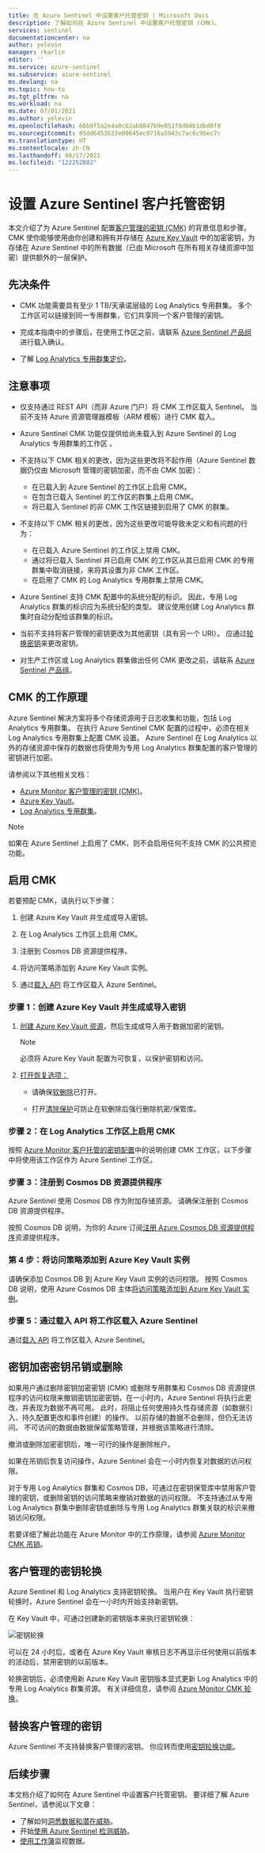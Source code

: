 ```yaml
---
title: 在 Azure Sentinel 中设置客户托管密钥 | Microsoft Docs
description: 了解如何在 Azure Sentinel 中设置客户托管密钥 (CMK)。
services: sentinel
documentationcenter: na
author: yelevin
manager: rkarlin
editor: ''
ms.service: azure-sentinel
ms.subservice: azure-sentinel
ms.devlang: na
ms.topic: how-to
ms.tgt_pltfrm: na
ms.workload: na
ms.date: 07/01/2021
ms.author: yelevin
ms.openlocfilehash: 66b9f5a2e4a0c62ab6847b9e851f8d04b1dbd0f8
ms.sourcegitcommit: 05dd6452632e00645ec0716a5943c7ac6c9bec7c
ms.translationtype: HT
ms.contentlocale: zh-CN
ms.lasthandoff: 08/17/2021
ms.locfileid: "122252882"
---
```

# <a name="set-up-azure-sentinel-customer-managed-key"></a>设置 Azure Sentinel 客户托管密钥

本文介绍了为 Azure Sentinel 配置[客户管理的密钥 (CMK)](../azure-monitor/logs/customer-managed-keys.md) 的背景信息和步骤。 CMK 使你能够使用由你创建和拥有并存储在 [Azure Key Vault](../key-vault/general/overview.md) 中的加密密钥，为存储在 Azure Sentinel 中的所有数据（已由 Microsoft 在所有相关存储资源中加密）提供额外的一层保护。

## <a name="prerequisites"></a>先决条件

- CMK 功能需要具有至少 1 TB/天承诺层级的 Log Analytics 专用群集。 多个工作区可以链接到同一专用群集，它们共享同一个客户管理的密钥。

- 完成本指南中的步骤后，在使用工作区之前，请联系 [Azure Sentinel 产品组](mailto:azuresentinelCMK@microsoft.com)进行载入确认。

- 了解 [Log Analytics 专用群集定价](../azure-monitor/logs/logs-dedicated-clusters.md#cluster-pricing-model)。

## <a name="considerations"></a>注意事项

- 仅支持通过 REST API（而非 Azure 门户）将 CMK 工作区载入 Sentinel。 当前不支持 Azure 资源管理器模板（ARM 模板）进行 CMK 载入。

- Azure Sentinel CMK 功能仅提供给尚未载入到 Azure Sentinel 的 Log Analytics 专用群集的工作区 。

- 不支持以下 CMK 相关的更改，因为这些更改将不起作用（Azure Sentinel 数据仍仅由 Microsoft 管理的密钥加密，而不由 CMK 加密）：

  - 在已载入到 Azure Sentinel 的工作区上启用 CMK。
  - 在包含已载入 Sentinel 的工作区的群集上启用 CMK。
  - 将已载入 Sentinel 的非 CMK 工作区链接到启用了 CMK 的群集。

- 不支持以下 CMK 相关的更改，因为这些更改可能导致未定义和有问题的行为：

  - 在已载入 Azure Sentinel 的工作区上禁用 CMK。
  - 通过将已载入 Sentinel 并已启用 CMK 的工作区从其已启用 CMK 的专用群集中取消链接，来将其设置为非 CMK 工作区。
  - 在启用了 CMK 的 Log Analytics 专用群集上禁用 CMK。

- Azure Sentinel 支持 CMK 配置中的系统分配的标识。 因此，专用 Log Analytics 群集的标识应为系统分配的类型。 建议使用创建 Log Analytics 群集时自动分配给该群集的标识。

- 当前不支持将客户管理的密钥更改为其他密钥（具有另一个 URI）。 应通过[轮换密钥](../azure-monitor/logs/customer-managed-keys.md#key-rotation)来更改密钥。

- 对生产工作区或 Log Analytics 群集做出任何 CMK 更改之前，请联系 [Azure Sentinel 产品组](mailto:azuresentinelCMK@microsoft.com)。

## <a name="how-cmk-works"></a>CMK 的工作原理 

Azure Sentinel 解决方案将多个存储资源用于日志收集和功能，包括 Log Analytics 专用群集。 在执行 Azure Sentinel CMK 配置的过程中，必须在相关 Log Analytics 专用群集上配置 CMK 设置。 Azure Sentinel 在 Log Analytics 以外的存储资源中保存的数据也将使用为专用 Log Analytics 群集配置的客户管理的密钥进行加密。

请参阅以下其他相关文档：
- [Azure Monitor 客户管理的密钥 (CMK)](../azure-monitor/logs/customer-managed-keys.md)。
- [Azure Key Vault](../key-vault/general/overview.md)。
- [Log Analytics 专用群集](../azure-monitor/logs/logs-dedicated-clusters.md)。

> [!NOTE]
> 如果在 Azure Sentinel 上启用了 CMK，则不会启用任何不支持 CMK 的公共预览功能。

## <a name="enable-cmk"></a>启用 CMK 

若要预配 CMK，请执行以下步骤： 

1.  创建 Azure Key Vault 并生成或导入密钥。

2.  在 Log Analytics 工作区上启用 CMK。

3.  注册到 Cosmos DB 资源提供程序。

4.  将访问策略添加到 Azure Key Vault 实例。

5.  通过[载入 API](https://github.com/Azure/Azure-Sentinel/raw/master/docs/Azure%20Sentinel%20management.docx) 将工作区载入 Azure Sentinel。

### <a name="step-1-create-an-azure-key-vault-and-generate-or-import-a-key"></a>步骤 1：创建 Azure Key Vault 并生成或导入密钥

1.  [创建 Azure Key Vault 资源](/azure-stack/user/azure-stack-key-vault-manage-portal)，然后生成或导入用于数据加密的密钥。
    > [!NOTE]
    >  必须将 Azure Key Vault 配置为可恢复，以保护密钥和访问。

1.  [打开恢复选项：](../key-vault/general/key-vault-recovery.md)

    -   请确保[软删除](../key-vault/general/soft-delete-overview.md)已打开。

    -   打开[清除保护](../key-vault/general/soft-delete-overview.md#purge-protection)可防止在软删除后强行删除机密/保管库。

### <a name="step-2-enable-cmk-on-your-log-analytics-workspace"></a>步骤 2：在 Log Analytics 工作区上启用 CMK

按照 [Azure Monitor 客户托管的密钥配置](../azure-monitor/logs/customer-managed-keys.md)中的说明创建 CMK 工作区，以下步骤中将使用该工作区作为 Azure Sentinel 工作区。

### <a name="step-3-register-to-the-cosmos-db-resource-provider"></a>步骤 3：注册到 Cosmos DB 资源提供程序

Azure Sentinel 使用 Cosmos DB 作为附加存储资源。 请确保注册到 Cosmos DB 资源提供程序。

按照 Cosmos DB 说明，为你的 Azure 订阅[注册 Azure Cosmos DB 资源提供程序](../cosmos-db/how-to-setup-cmk.md#register-resource-provider)资源提供程序。

### <a name="step-4-add-an-access-policy-to-your-azure-key-vault-instance"></a>第 4 步：将访问策略添加到 Azure Key Vault 实例

请确保添加 Cosmos DB 到 Azure Key Vault 实例的访问权限。 按照 Cosmos DB 说明，使用 Azure Cosmos DB 主体[将访问策略添加到 Azure Key Vault 实例](../cosmos-db/how-to-setup-cmk.md#add-access-policy)。

### <a name="step-5-onboard-the-workspace-to-azure-sentinel-via-the-onboarding-api"></a>步骤 5：通过载入 API 将工作区载入 Azure Sentinel

通过[载入 API](https://github.com/Azure/Azure-Sentinel/raw/master/docs/Azure%20Sentinel%20management.docx) 将工作区载入 Azure Sentinel。

## <a name="key-encryption-key-revocation-or-deletion"></a>密钥加密密钥吊销或删除

如果用户通过删除密钥加密密钥 (CMK) 或删除专用群集和 Cosmos DB 资源提供程序的访问权限来撤销密钥加密密钥，在一小时内，Azure Sentinel 将执行此更改，并表现为数据不再可用。 此时，将阻止任何使用持久性存储资源（如数据引入、持久配置更改和事件创建）的操作。 以前存储的数据不会删除，但仍无法访问。 不可访问的数据由数据保留策略管理，并根据该策略进行清除。

撤消或删除加密密钥后，唯一可行的操作是删除帐户。

如果在吊销后恢复访问操作，Azure Sentinel 会在一小时内恢复对数据的访问权限。

对于专用 Log Analytics 群集和 Cosmos DB，可通过在密钥保管库中禁用客户管理的密钥，或删除密钥的访问策略来撤销对数据的访问权限。 不支持通过从专用 Log Analytics 群集中删除密钥或删除与专用 Log Analytics 群集关联的标识来撤销访问权限。

若要详细了解此功能在 Azure Monitor 中的工作原理，请参阅 [Azure Monitor CMK 吊销](../azure-monitor/logs/customer-managed-keys.md#key-revocation)。

## <a name="customer-managed-key-rotation"></a>客户管理的密钥轮换

Azure Sentinel 和 Log Analytics 支持密钥轮换。 当用户在 Key Vault 执行密钥轮换时，Azure Sentinel 会在一小时内开始支持新密钥。

在 Key Vault 中，可通过创建新的密钥版本来执行密钥轮换：

![密钥轮换](./media/customer-managed-keys/key-rotation.png)

可以在 24 小时后，或者在 Azure Key Vault 审核日志不再显示任何使用以前版本的活动后，禁用密钥的以前版本。

轮换密钥后，必须使用新 Azure Key Vault 密钥版本显式更新 Log Analytics 中的专用 Log Analytics 群集资源。 有关详细信息，请参阅 [Azure Monitor CMK 轮换](../azure-monitor/logs/customer-managed-keys.md#key-rotation)。

## <a name="replacing-a-customer-managed-key"></a>替换客户管理的密钥

Azure Sentinel 不支持替换客户管理的密钥。 你应转而使用[密钥轮换功能](#customer-managed-key-rotation)。

## <a name="next-steps"></a>后续步骤
本文档介绍了如何在 Azure Sentinel 中设置客户托管密钥。 要详细了解 Azure Sentinel，请参阅以下文章：
- 了解如何[洞悉数据和潜在威胁](get-visibility.md)。
- 开始[使用 Azure Sentinel 检测威胁](./detect-threats-built-in.md)。
- [使用工作簿](monitor-your-data.md)监视数据。